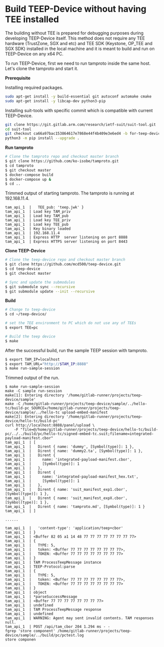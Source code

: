 # Build TEEP-Device without having TEE installed

The building without TEE is prepared for debugging purposes during developing TEEP-Device itself. This method does not require any TEE hardware (TrustZone, SGX and etc) and TEE SDK (Keystone, OP_TEE and SGX SDK) installed in the local machine and it is meant to build and run on TEEP-Device on any x64 PC.

To run TEEP-Device, first we need to run tamproto inside the same host. Let's clone the tamproto and start it.

**Prerequisite**

Installing required packages.

```sh
sudo apt-get install -y build-essential git autoconf automake cmake
sudo apt-get install -y libcap-dev python3-pip
```

Installing suit-tools with specific commit which is compatible with current TEEP-Device.

```sh
git clone https://git.gitlab.arm.com/research/ietf-suit/suit-tool.git
cd suit-tool
git checkout ca66a97bac153864617e7868e44f4b409e3e6ed4 -b for-teep-device
python3 -m pip install --upgrade .
```

**Run tamproto**

```sh
# Clone the tamproto repo and checkout master branch
$ git clone https://github.com/ko-isobe/tamproto.git
$ cd tamproto
$ git checkout master
$ docker-compose build
$ docker-compose up &
$ cd ..
```

Trimmed output of starting tamproto. The tamproto is running at 192.168.11.4.

```console
tam_api_1  |   TEE_pub: 'teep.jwk' }
tam_api_1  | Load key TAM_priv
tam_api_1  | Load key TAM_pub
tam_api_1  | Load key TEE_priv
tam_api_1  | Load key TEE_pub
tam_api_1  | Key binary loaded
tam_api_1  | 192.168.11.4
tam_api_1  | Express HTTP  server listening on port 8888
tam_api_1  | Express HTTPS server listening on port 8443
```

**Clone TEEP-Device**

```sh
# Clone the teep-device repo and checkout master branch
$ git clone https://github.com/mcd500/teep-device.git
$ cd teep-device
$ git checkout master

# Sync and update the submodules
$ git submodule sync --recursive
$ git submodule update --init --recursive
```

**Build**

```sh
# Change to teep-device
$ cd ~/teep-device/

# set the TEE environment to PC which do not use any of TEEs
$ export TEE=pc

# Build the teep device
$ make
```

After the successful build, run the sample TEEP session with tamproto.

```sh
$ export TAM_IP=localhost
$ export TAM_URL="http://$TAM_IP:8888"
$ make run-sample-session
```

Trimmed output of the run.

```console
$ make run-sample-session
make -C sample run-session
make[1]: Entering directory '/home/gitlab-runner/projects/teep-device/sample'
make -C /home/gitlab-runner/projects/teep-device/sample/../hello-tc/build-pc SOURCE=/home/gitlab-runner/projects/teep-device/sample/../hello-tc upload-embed-manifest
make[2]: Entering directory '/home/gitlab-runner/projects/teep-device/hello-tc/build-pc'
curl http://localhost:8888/panel/upload \
	-F "file=@/home/gitlab-runner/projects/teep-device/hello-tc/build-pc/../../build/pc/hello-tc/signed-embed-tc.suit;filename=integrated-payload-manifest.cbor"
tam_api_1  | [
tam_api_1  |   Dirent { name: 'dummy', [Symbol(type)]: 1 },
tam_api_1  |   Dirent { name: 'dummy2.ta', [Symbol(type)]: 1 },
tam_api_1  |   Dirent {
tam_api_1  |     name: 'integrated-payload-manifest.cbor',
tam_api_1  |     [Symbol(type)]: 1
tam_api_1  |   },
tam_api_1  |   Dirent {
tam_api_1  |     name: 'integrated-payload-manifest_hex.txt',
tam_api_1  |     [Symbol(type)]: 1
tam_api_1  |   },
tam_api_1  |   Dirent { name: 'suit_manifest_exp1.cbor', [Symbol(type)]: 1 },
tam_api_1  |   Dirent { name: 'suit_manifest_expX.cbor', [Symbol(type)]: 1 },
tam_api_1  |   Dirent { name: 'tamproto.md', [Symbol(type)]: 1 }
tam_api_1  | ]

......

tam_api_1  |   'content-type': 'application/teep+cbor'
tam_api_1  | }
tam_api_1  | <Buffer 82 05 a1 14 48 77 77 77 77 77 77 77 77>
tam_api_1  | {
tam_api_1  |   TYPE: 5,
tam_api_1  |   token: <Buffer 77 77 77 77 77 77 77 77>,
tam_api_1  |   TOKEN: <Buffer 77 77 77 77 77 77 77 77>
tam_api_1  | }
tam_api_1  | TAM ProcessTeepMessage instance
tam_api_1  | TEEP-Protocol:parse
tam_api_1  | {
tam_api_1  |   TYPE: 5,
tam_api_1  |   token: <Buffer 77 77 77 77 77 77 77 77>,
tam_api_1  |   TOKEN: <Buffer 77 77 77 77 77 77 77 77>
tam_api_1  | }
tam_api_1  | object
tam_api_1  | *parseSuccessMessage
tam_api_1  | <Buffer 77 77 77 77 77 77 77 77>
tam_api_1  | undefined
tam_api_1  | TAM ProcessTeepMessage response
tam_api_1  | undefined
tam_api_1  | WARNING: Agent may sent invalid contents. TAM responses null.
tam_api_1  | POST /api/tam_cbor 204 1.294 ms - -
fgrep 'store component' /home/gitlab-runner/projects/teep-device/sample/../build/pc/pctest.log
store componen
```

